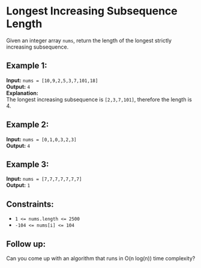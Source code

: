 # Longest Increasing Subsequence Length

Given an integer array `nums`, return the length of the longest strictly increasing subsequence.

## Example 1:

**Input:** `nums = [10,9,2,5,3,7,101,18]`  
**Output:** `4`  
**Explanation:**  
The longest increasing subsequence is `[2,3,7,101]`, therefore the length is 4.

## Example 2:

**Input:** `nums = [0,1,0,3,2,3]`  
**Output:** `4`

## Example 3:

**Input:** `nums = [7,7,7,7,7,7,7]`  
**Output:** `1`

## Constraints:

- `1 <= nums.length <= 2500`
- `-104 <= nums[i] <= 104`

## Follow up:

Can you come up with an algorithm that runs in O(n log(n)) time complexity?
